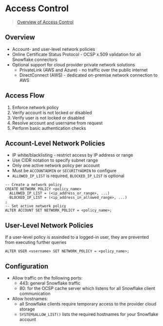# Access Control #

> [Overview of Access Control](https://docs.snowflake.com/en/user-guide/security-access-control-overview.html)

## Overview ##
* Account- and user-level network policies
* Online Certificate Status Protocol - OCSP x.509 validation for all Snowflake connectors
* Optional support for cloud provider private network solutions
  * PrivateLink (AWS and Azure) - no traffic over the public internet
  * DirectConnect (AWS) - dedicated on-premise network connection to AWS

## Access Flow ##
1. Enforce network policy
2. Verify account is not locked or disabled
3. Verify user is not locked or disabled
4. Resolve account and username from request
5. Perform basic authentication checks

## Account-Level Network Policies ##
* IP white/blacklisting - restrict access by IP address or range
* Use CIDR notation to specify subnet range
* Only one active network policy per account
* Must be `ACCOUNTADMIN` or `SECURITYADMIN` to configure
* `ALLOWED_IP_LIST` is required, `BLOCKED_IP_LIST` is optional
```
-- Create a network policy
CREATE NETWORK POLICY <policy_name>
  ALLOWED_IP_LIST = (<ip_address_or_range>, ...)
  BLOCKED_IP_LIST = (<ip_address_in_allowed_range>, ...)
;
-- Set active network policy
ALTER ACCOUNT SET NETWORK_POLICY = <policy_name>;
```

## User-Level Network Policies ##
If a user-level policy is assinded to a logged-in user, they are prevented from executing further queries
```
ALTER USER <username> SET NETW0RK_POLICY = <policy_name>;
```

## Configuration ##
* Allow traffic on the following ports:
  * 443: general Snowflake traffic
  * 80: for the OCSP cache server which listens for all Snowflake client communication
* Allow hostnames:
  * all Snowflake clients require temporary access to the provider cloud storage
  * `SYSTEM$ALLOW_LIST()` lists the required hostnames for your Snowflake account
